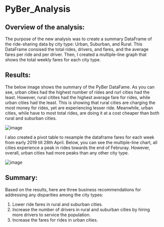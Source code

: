 # PyBer_Analysis

## Overview of the analysis:

The purpose of the new analysis was to create a summary DataFrame of the ride-sharing data by city type: Urban, Suburban, and Rural. This DataFrame consised the total rides, drivers, and fares, and the average fares per ride and per driver. Then, I created a multiple-line graph that shows the total weekly fares for each city type.

## Results:

The below image shows the summary of the PyBer DataFame. As you can see, urban cities had the highest number of rides and rurl cities had the least. However, rural citites had the highest average fare for rides, while urban cities had the least. This is showing that rural cities are charging the most money for rides, yet are experiencing lesser ride. Meanwhile, urban cities, while have to most total rides, are doing it at a cost cheaper than both rural and suburban cities.

![image](https://user-images.githubusercontent.com/78320504/152708656-fde1fccc-ee04-40a9-bd56-34c3b8dfbacc.png)

I also created a pivot table to resample the dataframe fares for each week from early 2019 till 28th April. Below, you can see the multiple-line chart, all cities experience a peak in rides towards the end of Februray. However, overall, urban cities had more peaks than any other city type. 

![image](https://user-images.githubusercontent.com/78320504/152708992-a972178a-19df-46c9-b703-a33582464844.png)

## Summary:
Based on the results, here are three business recommendations for addressing any disparities among the city types:
1. Lower ride fares in rural and suburban cities.
2. Increase the number of drivers in rural and suburban cities by hiring more drivers to service the population.
3. Increase the fares for rides in urban cities.
